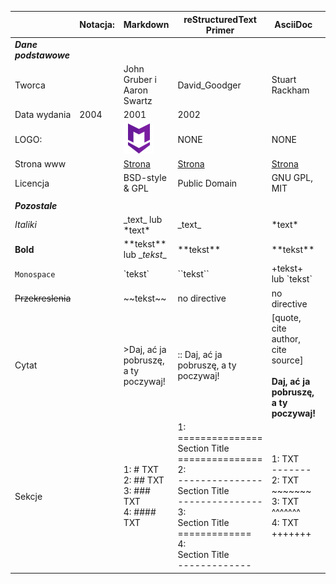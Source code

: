 |            | Notacja: | Markdown                                                                   | reStructuredText Primer                   | AsciiDoc                                     |   |
|------------|----------|----------------------------------------------------------------------------|-------------------------------------------|----------------------------------------------|---|
|**_Dane podstawowe_**| 
|Tworca||John Gruber i Aaron Swartz|David_Goodger|Stuart Rackham||
|Data wydania|2004|2001|2002|||
|LOGO:||![alt text](https://github.com/adam-p/markdown-here/raw/master/src/common/images/icon48.png "Logo raz")|NONE|NONE|
| Strona www |          | [Strona](https://github.com/adam-p/markdown-here/wiki/Markdown-Cheatsheet) | [Strona](http://sphinx-doc.org/rest.html) | [Strona](http://www.methods.co.nz/asciidoc/) |   |
|Licencja||BSD-style & GPL |Public Domain|GNU GPL, MIT||
|||||||
|**_Pozostale_**| | | | | | |
| *Italiki*    |          |  \_text_ lub \*text*                               |  \_text_ |  \*text* |   |
|**Bold**||\*\*tekst** lub \__tekst__|\*\*tekst**|\*\*tekst**||
|`Monospace`||\`tekst\`|\`\`tekst\`\`|\+tekst+ lub \`tekst` ||
|~~Przekreslenia~~||\~~tekst~~| no directive|no directive||
|Cytat | |>Daj, ać ja pobruszę, a ty poczywaj!|:: Daj, ać ja pobruszę, a ty poczywaj!|[quote, cite author, cite source]<br>____<br>Daj, ać ja pobruszę, a ty poczywaj!<br>____||
|Sekcje||1: # TXT<br>2: ## TXT<br>3: ### TXT<br>4: #### TXT |1: <br>===============<br> Section Title<br>===============<br>2:<br>---------------<br> Section Title<br>---------------<br>3:<br>Section Title<br>=============<br>4:<br>Section Title<br>-------------<br>|1: TXT<br>-------<br>2: TXT<br> ~~~~~~~<br>3: TXT<br>^^^^^^^<br>4: TXT<br>+++++++||


